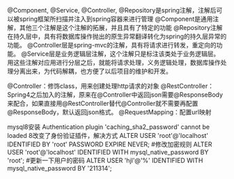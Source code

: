 @Component, @Service, @Controller, @Repository是spring注解，注解后可以被spring框架所扫描并注入到spring容器来进行管理 
@Component是通用注解，其他三个注解是这个注解的拓展，并且具有了特定的功能 
@Repository注解在持久层中，具有将数据库操作抛出的原生异常翻译转化为spring的持久层异常的功能。 
@Controller层是spring-mvc的注解，具有将请求进行转发，重定向的功能。 
@Service层是业务逻辑层注解，这个注解只是标注该类处于业务逻辑层。 
用这些注解对应用进行分层之后，就能将请求处理，义务逻辑处理，数据库操作处理分离出来，为代码解耦，也方便了以后项目的维护和开发。

@Controller：修饰class，用来创建处理http请求的对象
@RestController：Spring4之后加入的注解，原来在@Controller中返回json需要@ResponseBody来配合，如果直接用@RestController替代@Controller就不需要再配置@ResponseBody，默认返回json格式。
@RequestMapping：配置url映射

mysql8安装
Authentication plugin 'caching_sha2_password' cannot be loaded
8改变了身份验证插件，解决方式
ALTER USER 'root'@'localhost' IDENTIFIED BY 'root' PASSWORD EXPIRE NEVER; #修改加密规则
ALTER USER 'root'@'localhost' IDENTIFIED WITH mysql_native_password BY 'root'; #更新一下用户的密码
ALTER USER 'hjl'@'%' IDENTIFIED WITH mysql_native_password BY '211314';

